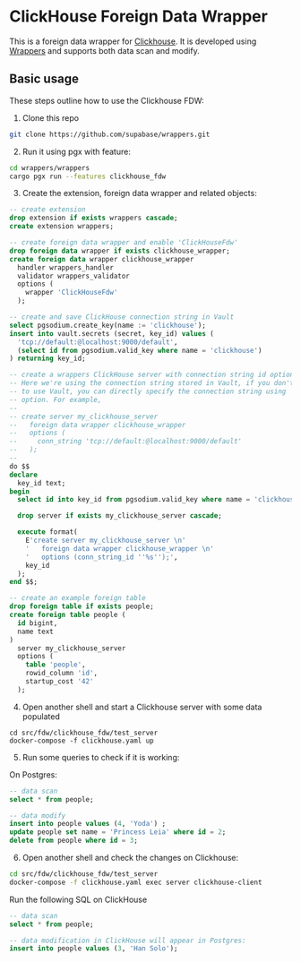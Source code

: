 # ClickHouse Foreign Data Wrapper

This is a foreign data wrapper for [Clickhouse](https://clickhouse.com/). It is developed using [Wrappers](https://github.com/supabase/wrappers) and supports both data scan and modify. 

## Basic usage

These steps outline how to use the Clickhouse FDW:

1. Clone this repo

```bash
git clone https://github.com/supabase/wrappers.git
```

2. Run it using pgx with feature:

```bash
cd wrappers/wrappers
cargo pgx run --features clickhouse_fdw
```

3. Create the extension, foreign data wrapper and related objects:

```sql
-- create extension
drop extension if exists wrappers cascade;
create extension wrappers;

-- create foreign data wrapper and enable 'ClickHouseFdw'
drop foreign data wrapper if exists clickhouse_wrapper;
create foreign data wrapper clickhouse_wrapper
  handler wrappers_handler
  validator wrappers_validator
  options (
    wrapper 'ClickHouseFdw'
  );

-- create and save ClickHouse connection string in Vault
select pgsodium.create_key(name := 'clickhouse');
insert into vault.secrets (secret, key_id) values (
  'tcp://default:@localhost:9000/default',
  (select id from pgsodium.valid_key where name = 'clickhouse')
) returning key_id;

-- create a wrappers ClickHouse server with connection string id option
-- Here we're using the connection string stored in Vault, if you don't want
-- to use Vault, you can directly specify the connection string using `conn_string`
-- option. For example,
--
-- create server my_clickhouse_server
--   foreign data wrapper clickhouse_wrapper
--   options (
--     conn_string 'tcp://default:@localhost:9000/default'
--   );
--
do $$
declare
  key_id text;
begin
  select id into key_id from pgsodium.valid_key where name = 'clickhouse' limit 1;

  drop server if exists my_clickhouse_server cascade;

  execute format(
    E'create server my_clickhouse_server \n'
    '   foreign data wrapper clickhouse_wrapper \n'
    '   options (conn_string_id ''%s'');',
    key_id
  );
end $$;

-- create an example foreign table
drop foreign table if exists people;
create foreign table people (
  id bigint,
  name text
)
  server my_clickhouse_server
  options (
    table 'people',
    rowid_column 'id',
    startup_cost '42'
  );
```

4. Open another shell and start a Clickhouse server with some data populated

```
cd src/fdw/clickhouse_fdw/test_server
docker-compose -f clickhouse.yaml up
```

5. Run some queries to check if it is working:

On Postgres:

```sql
-- data scan
select * from people;

-- data modify
insert into people values (4, 'Yoda') ;
update people set name = 'Princess Leia' where id = 2;
delete from people where id = 3;
```

6. Open another shell and check the changes on Clickhouse:

```bash
cd src/fdw/clickhouse_fdw/test_server
docker-compose -f clickhouse.yaml exec server clickhouse-client
```

Run the following SQL on ClickHouse

```sql
-- data scan
select * from people;

-- data modification in ClickHouse will appear in Postgres:
insert into people values (3, 'Han Solo');
```

